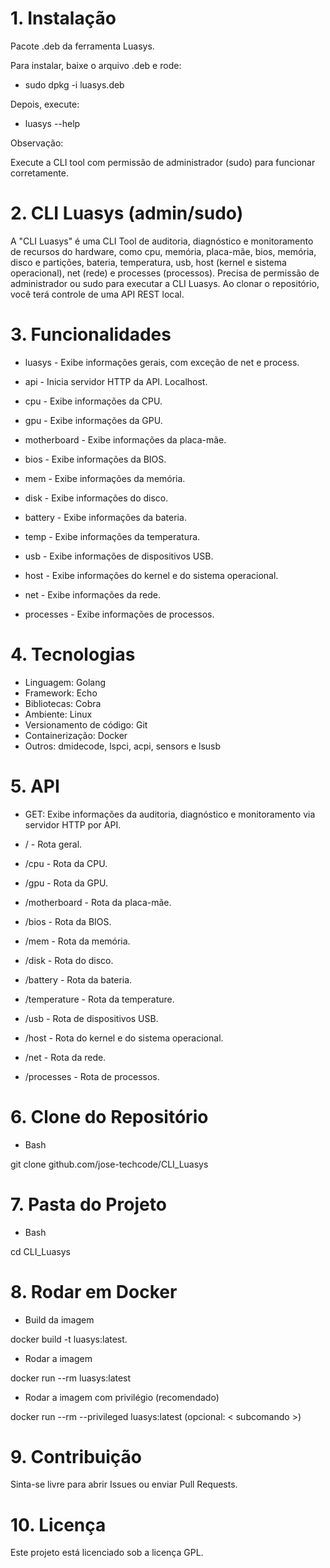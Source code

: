 # 1. Instalação

Pacote .deb da ferramenta Luasys.

Para instalar, baixe o arquivo .deb e rode:

- sudo dpkg -i luasys.deb

Depois, execute:

- luasys --help

Observação:

Execute a CLI tool com permissão de administrador (sudo) para funcionar corretamente.

# 2. CLI Luasys (admin/sudo)

A "CLI Luasys" é uma CLI Tool de auditoria, diagnóstico e monitoramento de recursos do hardware, como cpu, memória, placa-mãe, bios, memória, disco e partições, bateria, temperatura, usb, host (kernel e sistema operacional), net (rede) e processes (processos). Precisa de permissão de administrador ou sudo para executar a CLI Luasys. Ao clonar o repositório, você terá controle de uma API REST local.

# 3. Funcionalidades

- luasys - Exibe informações gerais, com exceção de net e process.

- api - Inicia servidor HTTP da API. Localhost.

- cpu - Exibe informações da CPU.

- gpu - Exibe informações da GPU.

- motherboard - Exibe informações da placa-mãe.

- bios - Exibe informações da BIOS.

- mem - Exibe informações da memória.

- disk - Exibe informações do disco.

- battery - Exibe informações da bateria.

- temp - Exibe informações da temperatura.

- usb - Exibe informações de dispositivos USB.

- host - Exibe informações do kernel e do sistema operacional.

- net - Exibe informações da rede.

- processes - Exibe informações de processos.

# 4. Tecnologias

- Linguagem: Golang
- Framework: Echo
- Bibliotecas: Cobra
- Ambiente: Linux
- Versionamento de código: Git
- Containerização: Docker
- Outros: dmidecode, lspci, acpi, sensors e lsusb

# 5. API

- GET: Exibe informações da auditoria, diagnóstico e monitoramento via servidor HTTP por API.

- / - Rota geral.

- /cpu - Rota da CPU.

- /gpu - Rota da GPU.

- /motherboard - Rota da placa-mãe.

- /bios - Rota da BIOS.

- /mem - Rota da memória.

- /disk - Rota do disco.

- /battery - Rota da bateria.

- /temperature - Rota da temperature.

- /usb - Rota de dispositivos USB.

- /host - Rota do kernel e do sistema operacional.

- /net - Rota da rede.

- /processes - Rota de processos.

# 6. Clone do Repositório

- Bash

git clone github.com/jose-techcode/CLI_Luasys

# 7. Pasta do Projeto

- Bash

cd CLI_Luasys

# 8. Rodar em Docker

- Build da imagem

docker build -t luasys:latest.

- Rodar a imagem

docker run --rm luasys:latest

- Rodar a imagem com privilégio (recomendado)

docker run --rm --privileged luasys:latest (opcional: < subcomando >)

# 9. Contribuição

Sinta-se livre para abrir Issues ou enviar Pull Requests.

# 10. Licença

Este projeto está licenciado sob a licença GPL.